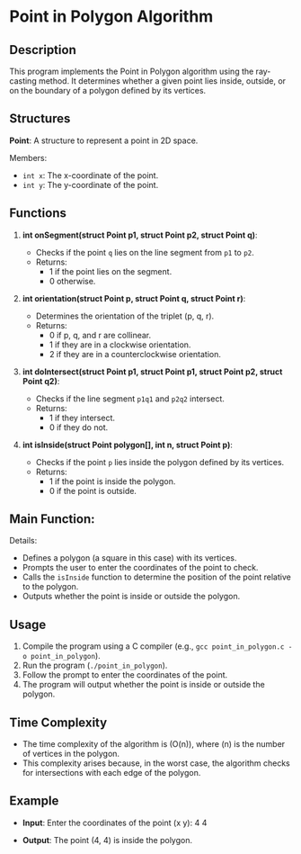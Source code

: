 # Point in Polygon Algorithm

## Description

This program implements the Point in Polygon algorithm using the ray-casting method. It determines whether a given point lies inside, outside, or on the boundary of a polygon defined by its vertices.

## Structures

**Point**:
A structure to represent a point in 2D space.

Members:
- `int x`: The x-coordinate of the point.
- `int y`: The y-coordinate of the point.

## Functions

1. **int onSegment(struct Point p1, struct Point p2, struct Point q)**:
   - Checks if the point `q` lies on the line segment from `p1` to `p2`.
   - Returns:
     - 1 if the point lies on the segment.
     - 0 otherwise.

2. **int orientation(struct Point p, struct Point q, struct Point r)**:
   - Determines the orientation of the triplet (p, q, r).
   - Returns:
     - 0 if p, q, and r are collinear.
     - 1 if they are in a clockwise orientation.
     - 2 if they are in a counterclockwise orientation.

3. **int doIntersect(struct Point p1, struct Point p1, struct Point p2, struct Point q2)**:
   - Checks if the line segment `p1q1` and `p2q2` intersect.
   - Returns:
     - 1 if they intersect.
     - 0 if they do not.

4. **int isInside(struct Point polygon[], int n, struct Point p)**:
   - Checks if the point `p` lies inside the polygon defined by its vertices.
   - Returns:
     - 1 if the point is inside the polygon.
     - 0 if the point is outside.

## Main Function:

Details:
- Defines a polygon (a square in this case) with its vertices.
- Prompts the user to enter the coordinates of the point to check.
- Calls the `isInside` function to determine the position of the point relative to the polygon.
- Outputs whether the point is inside or outside the polygon.

## Usage

1. Compile the program using a C compiler (e.g., `gcc point_in_polygon.c -o point_in_polygon`).
2. Run the program (`./point_in_polygon`).
3. Follow the prompt to enter the coordinates of the point.
4. The program will output whether the point is inside or outside the polygon.

## Time Complexity

- The time complexity of the algorithm is \(O(n)\), where \(n\) is the number of vertices in the polygon. 
- This complexity arises because, in the worst case, the algorithm checks for intersections with each edge of the polygon.

## Example

- **Input**: 
Enter the coordinates of the point (x y): 4 4


- **Output**: 
The point (4, 4) is inside the polygon.


